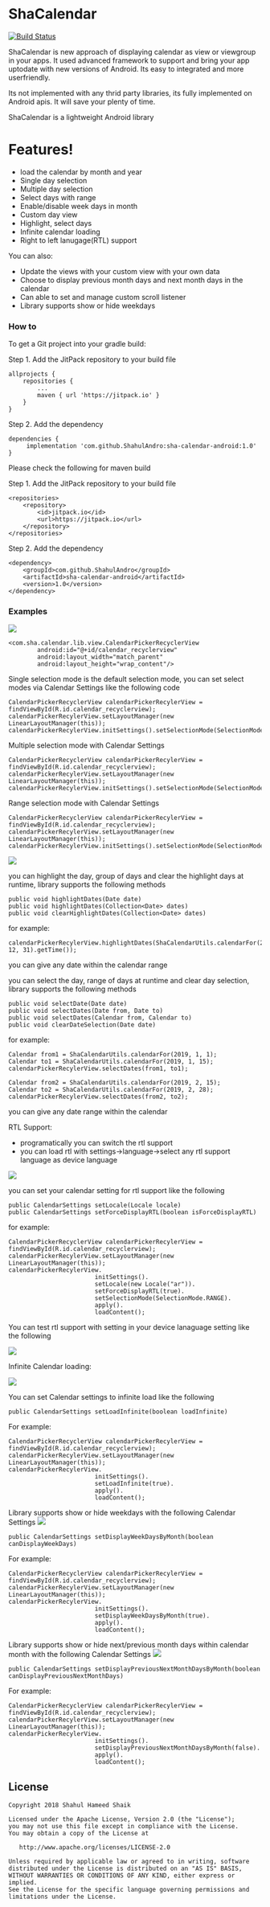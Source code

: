 # ShaCalendar

[![Build Status](https://travis-ci.com/ShahulAndro/sha-calendar-android.svg?branch=master)](https://travis-ci.org/ShahulAndro/sha-calendar-android)


ShaCalendar is new approach of displaying calendar as view or viewgroup in your apps.
It used advanced framework to support and bring your app uptodate with new versions of Android.
Its easy to integrated and more userfriendly.

Its not implemented with any thrid party libraries, its fully implemented on Android apis.
It will save your plenty of time.

ShaCalendar is a lightweight Android library

# Features!
  - load the calendar by month and year
  - Single day selection
  - Multiple day selection
  - Select days with range
  - Enable/disable week days in month
  - Custom day view
  - Highlight, select days
  - Infinite calendar loading
  - Right to left lanugage(RTL) support

You can also:
  - Update the views with your custom view with your own data
  - Choose to display previous month days and next month days in the calendar
  - Can able to set and manage custom scroll listener
  - Library supports show or hide weekdays

### How to

To get a Git project into your gradle build:

Step 1. Add the JitPack repository to your build file
```
allprojects {
	repositories {
		...
		maven { url 'https://jitpack.io' }
	}
}
```
Step 2. Add the dependency
```
dependencies {
	 implementation 'com.github.ShahulAndro:sha-calendar-android:1.0'
}

```

Please check the following for maven build

Step 1. Add the JitPack repository to your build file
```
<repositories>
	<repository>
		<id>jitpack.io</id>
		<url>https://jitpack.io</url>
	</repository>
</repositories>
```
Step 2. Add the dependency
```
<dependency>
	<groupId>com.github.ShahulAndro</groupId>
	<artifactId>sha-calendar-android</artifactId>
	<version>1.0</version>
</dependency>
```

### Examples
![](gif/single_multiple_range_day_selection.gif)
```
<com.sha.calendar.lib.view.CalendarPickerRecyclerView
        android:id="@+id/calendar_recyclerview"
        android:layout_width="match_parent"
        android:layout_height="wrap_content"/>
```
Single selection mode is the default selection mode, you can set select modes via Calendar Settings like the following code
```
CalendarPickerRecyclerView calendarPickerRecylerView = findViewById(R.id.calendar_recyclerview);
calendarPickerRecylerView.setLayoutManager(new LinearLayoutManager(this));
calendarPickerRecylerView.initSettings().setSelectionMode(SelectionMode.SINGLE).apply().loadContent();
```

Multiple selection mode with Calendar Settings
```
CalendarPickerRecyclerView calendarPickerRecylerView = findViewById(R.id.calendar_recyclerview);
calendarPickerRecylerView.setLayoutManager(new LinearLayoutManager(this));
calendarPickerRecylerView.initSettings().setSelectionMode(SelectionMode.MULTIPLE).apply().loadContent();
```
Range selection mode with Calendar Settings
```
CalendarPickerRecyclerView calendarPickerRecylerView = findViewById(R.id.calendar_recyclerview);
calendarPickerRecylerView.setLayoutManager(new LinearLayoutManager(this));
calendarPickerRecylerView.initSettings().setSelectionMode(SelectionMode.RANGE).apply().loadContent();
```
![](gif/highlight_select_range_days.gif)

you can highlight the day, group of days and clear the highlight days at runtime, library supports the following methods
```
public void highlightDates(Date date)
public void highlightDates(Collection<Date> dates)
public void clearHighlightDates(Collection<Date> dates)
```
for example:
```
calendarPickerRecylerView.highlightDates(ShaCalendarUtils.calendarFor(2018, 12, 31).getTime());
```
you can give any date within the calendar range

you can select the day, range of days at runtime and clear day selection, library supports the following methods
```
public void selectDate(Date date)
public void selectDates(Date from, Date to)
public void selectDates(Calendar from, Calendar to)
public void clearDateSelection(Date date)
```
for example:
```
Calendar from1 = ShaCalendarUtils.calendarFor(2019, 1, 1);
Calendar to1 = ShaCalendarUtils.calendarFor(2019, 1, 15);
calendarPickerRecylerView.selectDates(from1, to1);

Calendar from2 = ShaCalendarUtils.calendarFor(2019, 2, 15);
Calendar to2 = ShaCalendarUtils.calendarFor(2019, 2, 28);
calendarPickerRecylerView.selectDates(from2, to2);
```
you can give any date range within the calendar


RTL Support:
- programatically you can switch the rtl support
- you can load rtl with settings->language->select any rtl support language as device language

![](gif/rtl_support.gif)

you can set your calendar setting for rtl support like the following
```
public CalendarSettings setLocale(Locale locale)
public CalendarSettings setForceDisplayRTL(boolean isForceDisplayRTL)
```
for example:
```
CalendarPickerRecyclerView calendarPickerRecylerView = findViewById(R.id.calendar_recyclerview);
calendarPickerRecylerView.setLayoutManager(new LinearLayoutManager(this));
calendarPickerRecylerView.
                        initSettings().
                        setLocale(new Locale("ar")).
                        setForceDisplayRTL(true).
                        setSelectionMode(SelectionMode.RANGE).
                        apply().
                        loadContent();
```

You can test rtl support with setting in your device lanaguage setting like the following

![](gif/rtl_support_from_settings.gif)

Infinite Calendar loading:

![](gif/infinite_calendar_load.gif)

You can set Calendar settings to infinite load like the following
```
public CalendarSettings setLoadInfinite(boolean loadInfinite)
```
For example:
```
CalendarPickerRecyclerView calendarPickerRecylerView = findViewById(R.id.calendar_recyclerview);
calendarPickerRecylerView.setLayoutManager(new LinearLayoutManager(this));
calendarPickerRecylerView.
                        initSettings().
                        setLoadInfinite(true).
                        apply().
                        loadContent();
```

Library supports show or hide weekdays with the following Calendar Settings
![](gif/without_weekdays.gif)
```
public CalendarSettings setDisplayWeekDaysByMonth(boolean canDisplayWeekDays)
```
For example:
```
CalendarPickerRecyclerView calendarPickerRecylerView = findViewById(R.id.calendar_recyclerview);
calendarPickerRecylerView.setLayoutManager(new LinearLayoutManager(this));
calendarPickerRecylerView.
                        initSettings().
                        setDisplayWeekDaysByMonth(true).
                        apply().
                        loadContent();
```

Library supports show or hide next/previous month days within calendar month with the following Calendar Settings
![](gif/previous_next_months_days.gif)
```
public CalendarSettings setDisplayPreviousNextMonthDaysByMonth(boolean canDisplayPreviousNextMonthDays)
```
For example:
```
CalendarPickerRecyclerView calendarPickerRecylerView = findViewById(R.id.calendar_recyclerview);
calendarPickerRecylerView.setLayoutManager(new LinearLayoutManager(this));
calendarPickerRecylerView.
                        initSettings().
                        setDisplayPreviousNextMonthDaysByMonth(false).
                        apply().
                        loadContent();
```

License
-------

    Copyright 2018 Shahul Hameed Shaik

    Licensed under the Apache License, Version 2.0 (the "License");
    you may not use this file except in compliance with the License.
    You may obtain a copy of the License at

       http://www.apache.org/licenses/LICENSE-2.0

    Unless required by applicable law or agreed to in writing, software
    distributed under the License is distributed on an "AS IS" BASIS,
    WITHOUT WARRANTIES OR CONDITIONS OF ANY KIND, either express or implied.
    See the License for the specific language governing permissions and
    limitations under the License.
